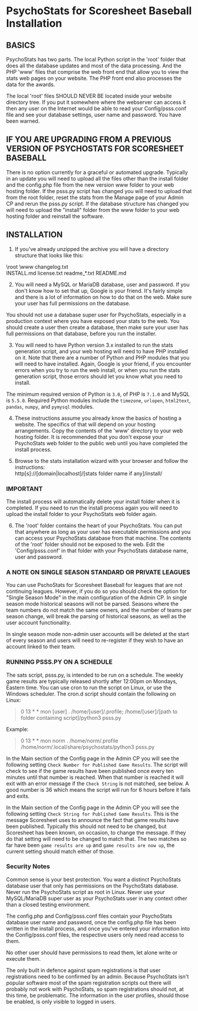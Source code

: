 # PsychoStats for Scoresheet Baseball Installation


## BASICS

PsychoStats has two parts. The local Python script in the 'root' folder that does all the database updates and most of the data processing. And the PHP 'www' files that comprise the web front end that allow you to view the stats web pages on your website.  The PHP front end also processes the data for the awards.

The local 'root' files SHOULD NEVER BE located inside your website directory tree.  If you put it somewhere where the webserver can access it then any user on the Internet would be able to read your Config/psss.conf file and see your database settings, user name and password. You have been warned.


## IF YOU ARE UPGRADING FROM A PREVIOUS VERSION OF PSYCHOSTATS FOR SCORESHEET BASEBALL

There is no option currently for a graceful or automated upgrade.  Typically in an update you will need to upload all the files other than the install folder and the config.php file from the new version www folder to your web hosting folder.  If the psss.py script has changed you will need to upload that from the root folder, reset the stats from the Manage page of your Admin CP and rerun the psss.py script.  If the database structure has changed you will need to upload the "install" folder from the www folder to your web hosting folder and reinstall the software.


## INSTALLATION

1. If you've already unzipped the archive you will have a directory structure that looks like this:
  
\root
\www
changelog.txt  
INSTALL.md
license.txt
readme_*.txt
README.md

2. You will need a MySQL or MariaDB database, user and password.  If you don't know how to set that up, Google is your friend.  It's fairly simple and there is a lot of information on how to do that on the web.  Make sure your user has full permissions on the database.

You should not use a database super user for PsychoStats, especially in a production context where you have exposed your stats to the web.  You should create a user then create a database, then make sure your user has full permissions on that database, before you run the installer.

3. You will need to have Python version 3.x installed to run the stats generation script, and your web hosting will need to have PHP installed on it.  Note that there are a number of Python and PHP modules that you will need to have installed.  Again, Google is your friend, if you encounter errors when you try to run the web install, or when you run the stats generation script, those errors should let you know what you need to install.

The minimum required version of Python is `3.0`, of PHP is `7.1.0` and MySQL is `5.5.0`.  Required Python modules include the `timezone`, `urlopen`, `html2text`, `pandas`, `numpy`, and `pymysql` modules.

4. These instructions assume you already know the basics of hosting a website.  The specifics of that will depend on your hosting arrangements.  Copy the contents of the 'www' directory to your web hosting folder.  It is recommended that you don't expose your PsychoStats web folder to the public web until you have completed the install process.

5. Browse to the stats installation wizard with your browser and follow the instructions:  
	http[s]://[domain|localhost]/[stats folder name if any]/install/

### IMPORTANT

The install process will automatically delete your install folder when it is completed.  If you need to run the install process again you will need to upload the install folder to your PsychoStats web folder again.

6. The 'root' folder contains the heart of your PsychoStats.  You can put that anywhere as long as your user has executable permissions and you can access your PsychoStats database from that machine.  The contents of the 'root' folder should not be exposed to the web.  Edit the 'Config/psss.conf' in that folder with your PsychoStats database name, user and password.

### A NOTE ON SINGLE SEASON STANDARD OR PRIVATE LEAGUES

You can use PschoStats for Scoresheet Baseball for leagues that are not continuing leagues.  However, if you do so you should check the option for "Single Season Mode" in the main configuration of the Admin CP.  In single season mode historical seasons will not be parsed.  Seasons where the team numbers do not match the same owners, and the number of teams per season change, will break the parsing of historical seasons, as well as the user account functionality.

In single season mode non-admin user accounts will be deleted at the start of every season and users will need to re-register if they wish to have an account linked to their team.

### RUNNING PSSS.PY ON A SCHEDULE

The sats script, psss.py, is intended to be run on a schedule.  The weekly game results are typically released shortly after 12:00pm on Mondays, Eastern time.  You can use cron to run the script on Linux, or use the Windows scheduler.  The cron.d script should contain the following on Linux:

> 0 13 * * mon [user] . /home/[user]/.profile; /home/[user]/[path to folder containing script]/python3 psss.py

Example:

> 0 13 * * mon norm . /home/norm/.profile /home/norm/.local/share/psychostats/python3 psss.py

In the Main section of the Config page in the Admin CP you will see the following setting `Check Number for Published Game Results`.  The script will check to see if the game results have been published once every ten minutes until that number is reached.  When that number is reached it will exit with an error message if the `Check String` is not matched, see below.  A good number is 36 which means the script will run for 6 hours before it fails and exits.

In the Main section of the Config page in the Admin CP you will see the following setting `Check String for Published Game Results`.  This is the message Scoresheet uses to announce the fact that game results have been published.  Typically this should not need to be changed, but Scoresheet has been known, on occasion, to change the message.  If they do that setting will need to be changed to match that.  The two matches so far have been `game results are up` and `game results are now up`, the current setting should match either of those.

### Security Notes

Common sense is your best protection.  You want a distinct PsychoStats database user that only has permissions on the PsychoStats database.  Never run the PsychoStats script as root in Linux.  Never use your MySQL/MariaDB super user as your PsychoStats user in any context other than a closed testing environment.

The config.php and Config/psss.conf files contain your PsychoStats database user name and password, once the config.php file has been written in the install process, and once you've entered your information into the Config/psss.conf files, the respective users only need read access to them.

No other user should have permissions to read them, let alone write or execute them.

The only built in defence against spam registrations is that user registrations need to be confirmed by an admin.  Because PsychoStats isn't popular software most of the spam registration scripts out there will probably not work with PsychoStats, so spam registrations should not, at this time, be problematic.  The information in the user profiles, should those be enabled, is only visible to logged in users.
